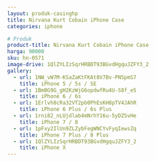 ```yaml
---
layout: produk-casinghp
title: Nirvana Kurt Cobain iPhone Case
categories: iphone

# Produk
product-title: Nirvana Kurt Cobain iPhone Case
harga: 90000
sku: hn-0571
image-drive: 1QlZYLIzSqrHRBDT93BGvdHgquJZFY3_2
gallery:
  - url: 1NW_vW7M-KSaZaKtFKAt8V7Bv-PN5pmS7
    title: iPhone 5 / 5s / SE
  - url: 1BmBG9G_gH2KzWjG6opdwfRu4U-S8f_e5
    title: iPhone 6 / 6s
  - url: 1Erlvh8cRa32VT2pb0PhEsKH8pTV4JAhR
    title: iPhone 6 Plus / 6s Plus
  - url: 1rni82_nLUjdlab4mNrhY16u-5yDZSvHe
    title: iPhone 7 / 8
  - url: 1pFxy2IlUn9ZLZybFegWNCYvFyqIewsZq
    title: iPhone 7 Plus / 8 Plus
  - url: 1QlZYLIzSqrHRBDT93BGvdHgquJZFY3_2
    title: iPhone X
---
```

